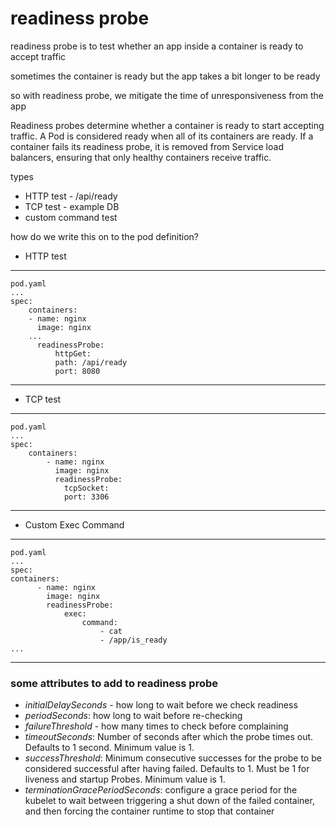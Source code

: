 # readiness probe

readiness probe is to test whether an app inside a container is ready to accept traffic

sometimes the container is ready
but the app takes a bit longer to be ready 

so with readiness probe, we mitigate the time of unresponsiveness from the app

Readiness probes determine whether a container is ready to start accepting traffic. A Pod is considered ready when all of its containers are ready. If a container fails its readiness probe, it is removed from Service load balancers, ensuring that only healthy containers receive traffic.

types
* HTTP test - /api/ready 
* TCP test - example DB 
* custom command test

how do we write this on to the pod definition?

* HTTP test 

 --- 
    pod.yaml 
    ...
    spec: 
        containers: 
        - name: nginx
          image: nginx 
        ...
          readinessProbe: 
              httpGet:
              path: /api/ready
              port: 8080

---

* TCP test

---
    pod.yaml
    ...
    spec: 
        containers:
            - name: nginx
              image: nginx
              readinessProbe: 
                tcpSocket: 
                port: 3306
---

* Custom Exec Command 

---
    pod.yaml
    ...
    spec: 
    containers:
          - name: nginx
            image: nginx
            readinessProbe: 
                exec: 
                    command: 
                        - cat
                        - /app/is_ready
    ...
---

### some attributes to add to readiness probe


* *initialDelaySeconds* - how long to wait before we check readiness
* *periodSeconds*: how long to wait before re-checking
* *failureThreshold* - how many times to check before complaining
* *timeoutSeconds*: Number of seconds after which the probe times out. Defaults to 1 second. Minimum value is 1.
* *successThreshold*: Minimum consecutive successes for the probe to be considered successful after having failed. Defaults to 1. Must be 1 for liveness and startup Probes. Minimum value is 1.
* *terminationGracePeriodSeconds*: configure a grace period for the kubelet to wait between triggering a shut down of the failed container, and then forcing the container runtime to stop that container
